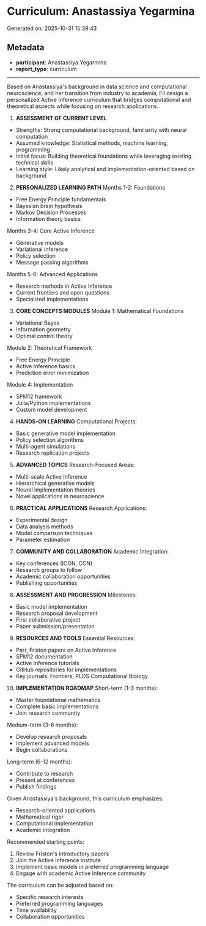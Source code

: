 # Curriculum: Anastassiya Yegarmina

Generated on: 2025-10-31 15:39:43

## Metadata

- **participant**: Anastassiya Yegarmina
- **report_type**: curriculum

---

Based on Anastassiya's background in data science and computational neuroscience, and her transition from industry to academia, I'll design a personalized Active Inference curriculum that bridges computational and theoretical aspects while focusing on research applications.

1. **ASSESSMENT OF CURRENT LEVEL**
- Strengths: Strong computational background, familiarity with neural computation
- Assumed knowledge: Statistical methods, machine learning, programming
- Initial focus: Building theoretical foundations while leveraging existing technical skills
- Learning style: Likely analytical and implementation-oriented based on background

2. **PERSONALIZED LEARNING PATH**
Months 1-2: Foundations
- Free Energy Principle fundamentals
- Bayesian brain hypothesis
- Markov Decision Processes
- Information theory basics

Months 3-4: Core Active Inference
- Generative models
- Variational inference
- Policy selection
- Message passing algorithms

Months 5-6: Advanced Applications
- Research methods in Active Inference
- Current frontiers and open questions
- Specialized implementations

3. **CORE CONCEPTS MODULES**
Module 1: Mathematical Foundations
- Variational Bayes
- Information geometry
- Optimal control theory

Module 2: Theoretical Framework
- Free Energy Principle
- Active Inference basics
- Prediction error minimization

Module 4: Implementation
- SPM12 framework
- Julia/Python implementations
- Custom model development

4. **HANDS-ON LEARNING**
Computational Projects:
- Basic generative model implementation
- Policy selection algorithms
- Multi-agent simulations
- Research replication projects

5. **ADVANCED TOPICS**
Research-Focused Areas:
- Multi-scale Active Inference
- Hierarchical generative models
- Neural implementation theories
- Novel applications in neuroscience

6. **PRACTICAL APPLICATIONS**
Research Applications:
- Experimental design
- Data analysis methods
- Model comparison techniques
- Parameter estimation

7. **COMMUNITY AND COLLABORATION**
Academic Integration:
- Key conferences (ICON, CCN)
- Research groups to follow
- Academic collaboration opportunities
- Publishing opportunities

8. **ASSESSMENT AND PROGRESSION**
Milestones:
- Basic model implementation
- Research proposal development
- First collaborative project
- Paper submission/presentation

9. **RESOURCES AND TOOLS**
Essential Resources:
- Parr, Friston papers on Active Inference
- SPM12 documentation
- Active Inference tutorials
- GitHub repositories for implementations
- Key journals: Frontiers, PLOS Computational Biology

10. **IMPLEMENTATION ROADMAP**
Short-term (1-3 months):
- Master foundational mathematics
- Complete basic implementations
- Join research community

Medium-term (3-6 months):
- Develop research proposals
- Implement advanced models
- Begin collaborations

Long-term (6-12 months):
- Contribute to research
- Present at conferences
- Publish findings

Given Anastassiya's background, this curriculum emphasizes:
- Research-oriented applications
- Mathematical rigor
- Computational implementation
- Academic integration

Recommended starting points:
1. Review Friston's introductory papers
2. Join the Active Inference Institute
3. Implement basic models in preferred programming language
4. Engage with academic Active Inference community

The curriculum can be adjusted based on:
- Specific research interests
- Preferred programming languages
- Time availability
- Collaboration opportunities